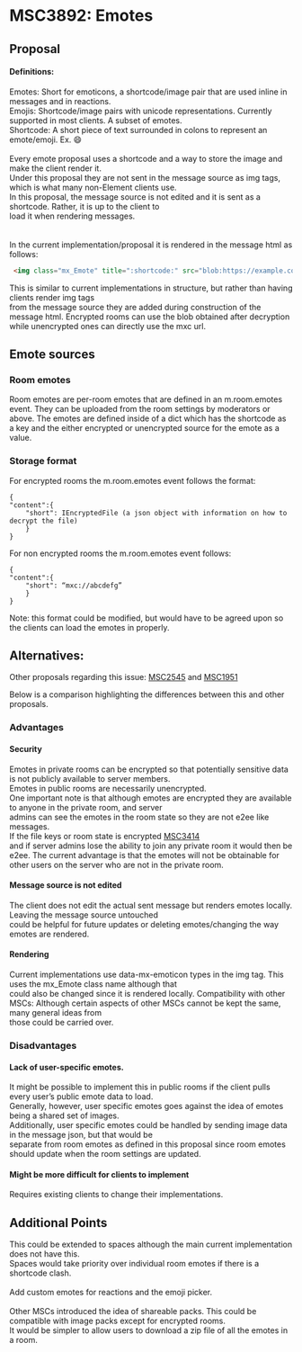 # MSC3892: Emotes
## Proposal
#### Definitions:
Emotes: Short for emoticons, a shortcode/image pair that are used inline in messages and in reactions. <br/> 
Emojis: Shortcode/image pairs with unicode representations. Currently supported in most clients. A subset of emotes. <br/> 
Shortcode: A short piece of text surrounded in colons to represent an emote/emoji. Ex. :smile: 
<br/><br/>
Every emote proposal uses a shortcode and a way to store the image and make the client render it. <br/> 
Under this proposal they are not sent in the message source as img tags, which is what many non-Element clients use. <br/> 
In this proposal, the message source is not edited and it is sent as a shortcode. Rather, it is up to the client to <br/>load it when rendering messages.<br/> 
<br/><br/>
In the current implementation/proposal it is rendered in the message html as follows:

```html
 <img class="mx_Emote" title=":shortcode:" src="blob:https://example.com/blob-guid">
```
This is similar to current implementations in structure, but rather than having clients render img tags <br/>
from the message source they are added during construction of the message html. Encrypted rooms can use the blob obtained after decryption <br/> 
while unencrypted ones can directly use the mxc url.

## Emote sources
### Room emotes
Room emotes are per-room emotes that are defined in an m.room.emotes event. They can be uploaded from the room settings by moderators or above.
The emotes are defined inside of a dict which has the shortcode as a key and the either encrypted or unencrypted source for the emote as a value.
### Storage format
For encrypted rooms the m.room.emotes event follows the format:
```
{
"content":{
	"short": IEncryptedFile (a json object with information on how to decrypt the file)
	}
}
```

For non encrypted rooms the m.room.emotes event follows: 
```
{
"content":{
 	"short": “mxc://abcdefg”
	}
}
```

Note: this format could be modified, but would have to be agreed upon so the clients can load the emotes in properly.

## Alternatives:
Other proposals regarding this issue: [MSC2545](https://github.com/matrix-org/matrix-spec-proposals/pull/2545) and [MSC1951](https://github.com/matrix-org/matrix-doc/pull/1951)

Below is a comparison highlighting the differences between this and other proposals.
### Advantages
#### Security
Emotes in private rooms can be encrypted so that potentially sensitive data is not publicly available to server members. <br/> 
Emotes in public rooms are necessarily unencrypted. <br/>
One important note is that although emotes are encrypted they are available to anyone in the private room, and server <br/> 
admins can see the emotes in the room state so they are not e2ee like messages. <br/> 
If the file keys or room state is encrypted [MSC3414](https://github.com/matrix-org/matrix-spec-proposals/pull/3414) <br/> 
and if server admins lose the ability to join any private room it would then be e2ee.
The current advantage is that the emotes will not be obtainable for other users on the server who are not in the private room.
<br/>
#### Message source is not edited
The client does not edit the actual sent message but renders emotes locally. Leaving the message source untouched <br/>
 could be helpful for future updates or deleting emotes/changing the way emotes are rendered.
<br/>
#### Rendering
Current implementations use data-mx-emoticon types in the img tag. This uses the mx_Emote class name although that <br/>
could also be changed since it is rendered locally.
Compatibility with other MSCs: Although certain aspects of other MSCs cannot be kept the same, many general ideas from <br/>
those could be carried over.
### Disadvantages
#### Lack of user-specific emotes. 
It might be possible to implement this in public rooms if the client pulls every user’s public emote data to load. <br/>
Generally, however, user specific emotes goes against the idea of emotes being a shared set of images. <br/>
Additionally, user specific emotes could be handled by sending image data in the message json, but that would be <br/>
separate from room emotes as defined in this proposal since room emotes should update when the room settings are updated.

#### Might be more difficult for clients to implement
Requires existing clients to change their implementations.
## Additional Points
This could be extended to spaces although the main current implementation does not have this. <br/>
Spaces would take priority over individual room emotes if there is a shortcode clash. 
<br/><br/>
Add custom emotes for reactions and the emoji picker. 
<br/><br/>
Other MSCs introduced the idea of shareable packs. This could be compatible with image packs except for encrypted rooms. <br/> 
It would be simpler to allow users to download a zip file of all the emotes in a room.
<br/><br/>